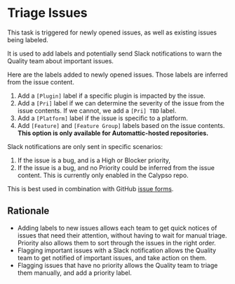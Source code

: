 # Triage Issues

This task is triggered for newly opened issues, as well as existing issues being labeled.

It is used to add labels and potentially send Slack notifications to warn the Quality team about important issues.

Here are the labels added to newly opened issues. Those labels are inferred from the issue content.

1. Add a `[Plugin]` label if a specific plugin is impacted by the issue.
2. Add a `[Pri]` label if we can determine the severity of the issue from the issue contents. If we cannot, we add a `[Pri] TBD` label.
3. Add a `[Platform]` label if the issue is specific to a platform.
4. Add `[Feature]` and `[Feature Group]` labels based on the issue contents. **This option is only available for Automattic-hosted repositories.**

Slack notifications are only sent in specific scenarios:

1. If the issue is a bug, and is a High or Blocker priority,
2. If the issue is a bug, and no Priority could be inferred from the issue content. This is currently only enabled in the Calypso repo.

This is best used in combination with GitHub [issue forms](https://docs.github.com/en/communities/using-templates-to-encourage-useful-issues-and-pull-requests/configuring-issue-templates-for-your-repository#creating-issue-forms).

## Rationale

* Adding labels to new issues allows each team to get quick notices of issues that need their attention, without having to wait for manual triage. Priority also allows them to sort through the issues in the right order.
* Flagging important issues with a Slack notification allows the Quality team to get notified of important issues, and take action on them.
* Flagging issues that have no priority allows the Quality team to triage them manually, and add a priority label.
